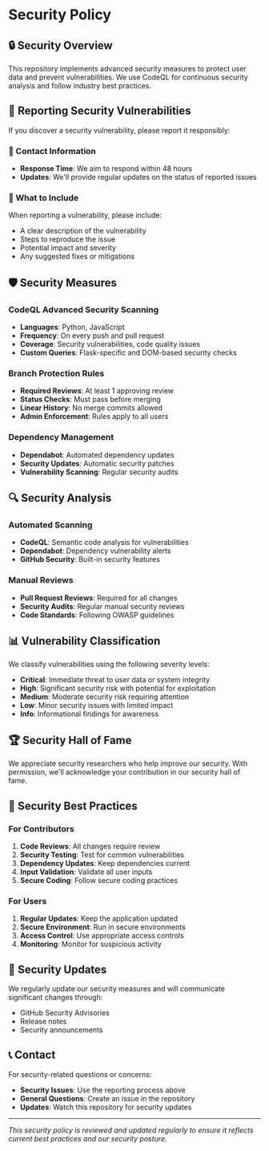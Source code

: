 # Security Policy

## 🔒 Security Overview

This repository implements advanced security measures to protect user data and prevent vulnerabilities. We use CodeQL for continuous security analysis and follow industry best practices.

## 🚨 Reporting Security Vulnerabilities

If you discover a security vulnerability, please report it responsibly:

### 📧 Contact Information
- **Response Time**: We aim to respond within 48 hours
- **Updates**: We'll provide regular updates on the status of reported issues

### 📝 What to Include
When reporting a vulnerability, please include:
- A clear description of the vulnerability
- Steps to reproduce the issue
- Potential impact and severity
- Any suggested fixes or mitigations

## 🛡️ Security Measures

### CodeQL Advanced Security Scanning
- **Languages**: Python, JavaScript
- **Frequency**: On every push and pull request
- **Coverage**: Security vulnerabilities, code quality issues
- **Custom Queries**: Flask-specific and DOM-based security checks

### Branch Protection Rules
- **Required Reviews**: At least 1 approving review
- **Status Checks**: Must pass before merging
- **Linear History**: No merge commits allowed
- **Admin Enforcement**: Rules apply to all users

### Dependency Management
- **Dependabot**: Automated dependency updates
- **Security Updates**: Automatic security patches
- **Vulnerability Scanning**: Regular security audits

## 🔍 Security Analysis

### Automated Scanning
- **CodeQL**: Semantic code analysis for vulnerabilities
- **Dependabot**: Dependency vulnerability alerts
- **GitHub Security**: Built-in security features

### Manual Reviews
- **Pull Request Reviews**: Required for all changes
- **Security Audits**: Regular manual security reviews
- **Code Standards**: Following OWASP guidelines

## 📊 Vulnerability Classification

We classify vulnerabilities using the following severity levels:

- **Critical**: Immediate threat to user data or system integrity
- **High**: Significant security risk with potential for exploitation
- **Medium**: Moderate security risk requiring attention
- **Low**: Minor security issues with limited impact
- **Info**: Informational findings for awareness

## 🏆 Security Hall of Fame

We appreciate security researchers who help improve our security. With permission, we'll acknowledge your contribution in our security hall of fame.

## 📜 Security Best Practices

### For Contributors
1. **Code Reviews**: All changes require review
2. **Security Testing**: Test for common vulnerabilities
3. **Dependency Updates**: Keep dependencies current
4. **Input Validation**: Validate all user inputs
5. **Secure Coding**: Follow secure coding practices

### For Users
1. **Regular Updates**: Keep the application updated
2. **Secure Environment**: Run in secure environments
3. **Access Control**: Use appropriate access controls
4. **Monitoring**: Monitor for suspicious activity

## 🔄 Security Updates

We regularly update our security measures and will communicate significant changes through:
- GitHub Security Advisories
- Release notes
- Security announcements

## 📞 Contact

For security-related questions or concerns:
- **Security Issues**: Use the reporting process above
- **General Questions**: Create an issue in the repository
- **Updates**: Watch this repository for security updates

---

*This security policy is reviewed and updated regularly to ensure it reflects current best practices and our security posture.*